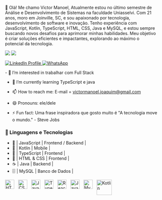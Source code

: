 👋 Olá! Me chamo Victor Manoel,
Atualmente estou no último semestre de Análise e Desenvolvimento de Sistemas na faculdade Uniasselvi. Com 21 anos, moro em Joinville, SC, e sou apaixonado por tecnologia, desenvolvimento de software e inovação.
Tenho experiência com JavaScript, Kotlin, TypeScript, HTML, CSS, Java e MySQL, e estou sempre buscando novos desafios para aprimorar minhas habilidades. Meu objetivo é criar soluções eficientes e impactantes, explorando ao máximo o potencial da tecnologia.

<div>
<a href="https://instagram.com/victorr__ssouza" target="_blank"><img src="https://img.shields.io/badge/-Instagram-%23E4405F?style=for-the-badge&logo=instagram&logoColor=white" target="_blank"></a>
<a href = "mailto:victormanoel.joaquim@gmail.com"><img src="https://img.shields.io/badge/-Gmail-%23333?style=for-the-badge&logo=gmail&logoColor=white" target="_blank"></a>
<p align="left">
<a href="(https://www.linkedin.com/in/victor-manoel-7b5058167/)" target="_blank">
      <img 
        alt="LinkedIn Profile" 
        title="Acesse meu perfil no LinkedIn" 
        src="https://custom-icon-badges.demolab.com/badge/-LinkedIn-blue?style=for-the-badge&logo=linkedin&logoColor=white"
    />
</a>
<a href="https://wa.me/47991478348" target="_blank">
    <img 
        alt="WhatsApp" 
        title="Entre em contato pelo WhatsApp" 
        src="https://custom-icon-badges.demolab.com/badge/-WhatsApp-brightgreen?style=for-the-badge&logo=whatsapp&logoColor=white"
    />
</a>
</div>
- 👀 I’m interested in trabalhar com Full Stack

- 🌱 I’m currently learning TypeScript e java  

- 📫 How to reach me: E-mail = victormanoel.joaquim@gmail.com

- 😄 Pronouns: ele/dele 

- ⚡ Fun fact: Uma frase inspiradora que gosto muito é
"A tecnologia move o mundo." - Steve Jobs

### 🤖 Linguagens e Tecnologias


- 🚀 | JavaScript | Frontend / Backend |
- 💙 | Kotlin | Mobile | 
- 📜 | TypeScript | Frontend |
- 🎨 | HTML & CSS | Frontend | 
- ☕ | Java | Backend | 
- 🗄️ | MySQL | Banco de Dados | 

<img 
    align="left" 
    alt="HTML"
    title="HTML" 
    width="30px" 
    style="padding-right: 10px;" 
    src="https://cdn.jsdelivr.net/gh/devicons/devicon@latest/icons/html5/html5-original.svg" 
/>
<img 
    align="left" 
    alt="CSS" 
    title="CSS"
    width="30px" 
    style="padding-right: 10px;" 
    src="https://cdn.jsdelivr.net/gh/devicons/devicon@latest/icons/css3/css3-original.svg" 
/>
<img 
    align="left" 
    alt="JavaScript" 
    title="JavaScript"
    width="30px" 
    style="padding-right: 10px;" 
    src="https://cdn.jsdelivr.net/gh/devicons/devicon@latest/icons/javascript/javascript-original.svg" 
/>
<img 
    align="left" 
    alt="TypeScript"
    title="TypeScript" 
    width="30px" 
    style="padding-right: 10px;" 
    src="https://cdn.jsdelivr.net/gh/devicons/devicon@latest/icons/typescript/typescript-original.svg" 
/>
<img 
    align="left" 
    alt="React"
    title="React" 
    width="30px" 
    style="padding-right: 10px;" 
    src="https://cdn.jsdelivr.net/gh/devicons/devicon@latest/icons/react/react-original.svg" 
/>
<img 
    align="left" 
    alt="Java"
    title="Java" 
    width="30px" 
    style="padding-right: 10px;" 
    src="https://cdn.jsdelivr.net/gh/devicons/devicon@latest/icons/java/java-original.svg" 
/>
<img 
    align="left" 
    alt="MySQL"
    title="MySQL" 
    width="30px" 
    style="padding-right: 10px;" 
    src="https://cdn.jsdelivr.net/gh/devicons/devicon@latest/icons/mysql/mysql-original.svg" 
/>
<img 
    align="left" 
    alt="Kotlin"
    title="Kotlin" 
    width="50px" 
    style="padding-right: 50px;" 
    src="https://lumigo.io/wp-content/uploads/2019/07/Kotlin-MAIN-1024x593.png" 
/>



<!---
Victorsouza07/Victorsouza07 is a ✨ special ✨ repository because its `README.md` (this file) appears on your GitHub profile.
You can click the Preview link to take a look at your changes.
--->
